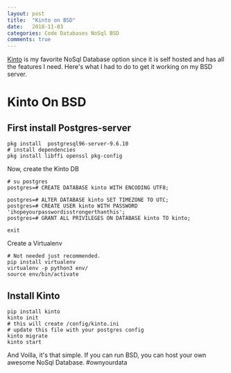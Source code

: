 ```yaml
---
layout: post
title:  "Kinto on BSD"
date:   2018-11-03
categories: Code Databases NoSql BSD
comments: true 
---
```

[Kinto](https://github.com/Kinto/kinto/) is my favorite NoSql Database option since it is self hosted and has all the features I need. Here's what I had to do to get it working on my BSD server.


# Kinto On BSD

## First install Postgres-server
```
pkg install  postgresql96-server-9.6.10       
# install dependencies 
pkg install libffi openssl pkg-config 
```
Now, create the Kinto DB
```
# su postgres
postgres=# CREATE DATABASE kinto WITH ENCODING UTF8;

postgres=# ALTER DATABASE kinto SET TIMEZONE TO UTC;
postgres=# CREATE USER kinto WITH PASSWORD 'ihopeyourpasswordisstrongerthanthis';
postgres=# GRANT ALL PRIVILEGES ON DATABASE kinto TO kinto;

exit
```

Create a Virtualenv
```
# Not needed just recommended.
pip install virtualenv
virtualenv -p python3 env/
source env/bin/activate

```
## Install Kinto

```python3
pip install kinto
kinto init
# this will create /config/kinto.ini
# update this file with your postgres config
kinto migrate
kinto start
```

And Voilla, it's that simple.
If you can run BSD, you can host your own awesome NoSql Database. 
#ownyourdata


